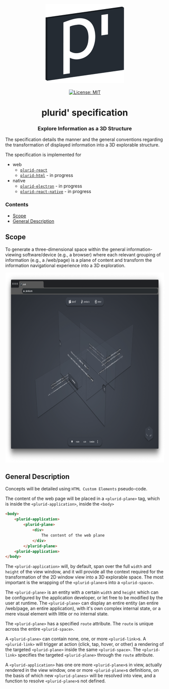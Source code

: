 <p align="center">
    <img src="https://raw.githubusercontent.com/plurid/plurid/master/about/identity/plurid-p-logo.png" height="250px">
    <br />
    <br />
    <a target="_blank" href="https://github.com/plurid/plurid/blob/master/packages/plurid-specification/LICENSE">
        <img src="https://img.shields.io/badge/license-MIT-blue.svg?colorB=1380C3&style=for-the-badge" alt="License: MIT">
    </a>
</p>



<h1 align="center">
    plurid' specification
</h1>


<h3 align="center">
    Explore Information as a 3D Structure
</h3>



The specification details the manner and the general conventions regarding the transformation of displayed information into a 3D explorable structure.


The specification is implemented for

+ web
    + [`plurid-react`](https://github.com/plurid/plurid/tree/master/packages/plurid-web/plurid-react)
    + [`plurid-html`](https://github.com/plurid/plurid/tree/master/packages/plurid-web/plurid-html) - in progress
+ native
    + [`plurid-electron`](https://github.com/plurid/plurid/tree/master/packages/plurid-native/plurid-electron) - in progress
    + [`plurid-react-native`](https://github.com/plurid/plurid/tree/master/packages/plurid-native/plurid-react-native) - in progress


### Contents

+ [Scope](#scope)
+ [General Description](#general-description)



## Scope

To generate a three-dimensional space within the general information-viewing software/device (e.g., a browser) where each relevant grouping of information (e.g., a /web/page) is a plane of content and transform the information navigational experience into a 3D exploration.

<div align="center">
    <img src="https://raw.githubusercontent.com/plurid/plurid/master/about/demo/plurid-com-example.png" height="600px">
</div>



## General Description

Concepts will be detailed using `HTML Custom Elements` pseudo-code.

The content of the web page will be placed in a `<plurid-plane>` tag, which is inside the `<plurid-application>`, inside the `<body>`

``` html
<body>
    <plurid-application>
        <plurid-plane>
            <div>
                The content of the web plane
            </div>
        </plurid-plane>
    <plurid-application>
</body>
```

The `<plurid-application>` will, by default, span over the full `width` and `height` of the view window, and it will provide all the context required for the transformation of the 2D window view into a 3D explorable space. The most important is the wrapping of the `<plurid-plane>`s into a `<plurid-space>`.

The `<plurid-plane>` is an entity with a certain `width` and `height` which can be configured by the application developer, or let free to be modified by the user at runtime. The `<plurid-plane>` can display an entire entity (an entire /web/page, an entire application), with it's own complex internal state, or a mere visual element with little or no internal state.

The `<plurid-plane>` has a specified `route` attribute. The `route` is unique across the entire `<plurid-space>`.

A `<plurid-plane>` can contain none, one, or more `<plurid-link>`s. A `<plurid-link>` will trigger at action (click, tap, hover, or other) a rendering of the targeted `<plurid-plane>` inside the same `<plurid-space>`. The `<plurid-link>` specifies the targeted `<plurid-plane>` through the `route` attribute.

A `<plurid-application>` has one ore more `<plurid-plane>`s in view, actually rendered in the view window, one or more `<plurid-plane>`s definitions, on the basis of which new `<plurid-planes>` will be resolved into view, and a function to resolve `<plurid-plane>`s not defined.
